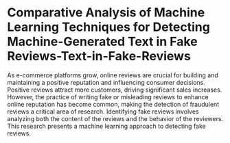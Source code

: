 # Comparative Analysis of Machine Learning Techniques for Detecting Machine-Generated Text in Fake Reviews-Text-in-Fake-Reviews
As e-commerce platforms grow, online reviews are crucial for building and maintaining a positive reputation and influencing consumer decisions. Positive reviews attract more customers, driving significant sales increases. However, the practice of writing fake or misleading reviews to enhance online reputation has become common, making the detection of fraudulent reviews a critical area of research. Identifying fake reviews involves analyzing both the content of the reviews and the behavior of the reviewers. This research presents a machine learning approach to detecting fake reviews.
